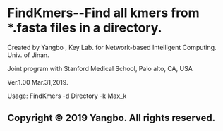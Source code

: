 # FindKmers--Find all kmers from *.fasta files in a directory. 
Created by Yangbo , Key Lab. for Network-based Intelligent Computing. Univ. of Jinan. 

Joint program with Stanford Medical School, Palo alto, CA, USA

Ver.1.00 Mar.31,2019.

Usage:  FindKmers  -d Directory -k Max_k

Copyright © 2019 Yangbo. All rights reserved.
--------------------------------------------------------------------------------------------
